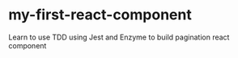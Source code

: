 # my-first-react-component
Learn to use TDD using Jest and Enzyme to build pagination react component
